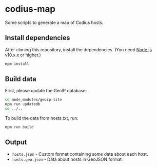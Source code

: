 # codius-map

Some scripts to generate a map of Codius hosts.

## Install dependencies

After cloning this repository, install the dependencies. (You need [Node.js](https://nodejs.org) v10.x.x or higher.)

```sh
npm install
```

## Build data

First, please update the GeoIP database:

```sh
cd node_modules/geoip-lite
npm run updatedb
cd ../..
```

To build the data from hosts.txt, run:

```sh
npm run build
```

## Output

* `hosts.json` - Custom format containing some data about each host.
* `hosts.geo.json` - Data about hosts in GeoJSON format.
